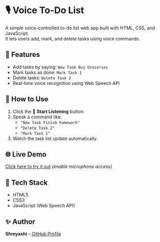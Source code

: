 # 🎙️ Voice To-Do List

A simple voice-controlled to-do list web app built with HTML, CSS, and JavaScript.  
It lets users add, mark, and delete tasks using voice commands.

## 🔧 Features
- Add tasks by saying: `New Task Buy Groceries`
- Mark tasks as done: `Mark Task 1`
- Delete tasks: `Delete Task 2`
- Real-time voice recognition using Web Speech API

## 🚀 How to Use
1. Click the 🎤 **Start Listening** button.
2. Speak a command like:
   - `"New Task Finish homework"`
   - `"Delete Task 2"`
   - `"Mark Task 1"`
3. Watch the task list update automatically.

## 🌐 Live Demo
[Click here to try it out](https://shreyashi-28.github.io/Voice-To-Do-List/) *(enable microphone access)*

## 📁 Tech Stack
- HTML5
- CSS3
- JavaScript (Web Speech API)

## ✨ Author
**Shreyashi** – [GitHub Profile](https://github.com/shreyashi-28)

